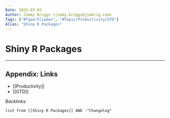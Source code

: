 ```yaml
---
Date: 2025-03-03
Author: Jimmy Briggs <jimmy.briggs@jimbrig.com>
Tags: ["#Type/Slipbox", "#Topic/Productivity/GTD"]
Alias: "Shiny R Packages"
---
```


# Shiny R Packages

***

## Appendix: Links

- [[Productivity]]
- [[GTD]]

*Backlinks:*

```dataview
list from [[Shiny R Packages]] AND -"Changelog"
```
